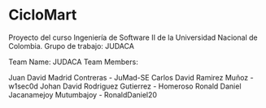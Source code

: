 # CicloMart
Proyecto del curso Ingeniería de Software II de la Universidad Nacional de Colombia. Grupo de trabajo: JUDACA

Team Name: JUDACA
Team Members:

Juan David Madrid Contreras - JuMad-SE
Carlos David Ramirez Muñoz - w1sec0d
Johan David Rodriguez Gutierrez - Homeroso
Ronald Daniel Jacanamejoy Mutumbajoy - RonaldDaniel20

